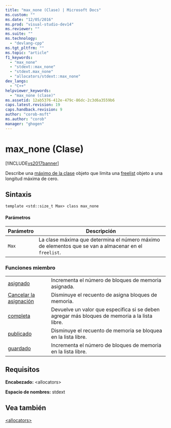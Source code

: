 ```yaml
---
title: "max_none (Clase) | Microsoft Docs"
ms.custom: ""
ms.date: "12/05/2016"
ms.prod: "visual-studio-dev14"
ms.reviewer: ""
ms.suite: ""
ms.technology: 
  - "devlang-cpp"
ms.tgt_pltfrm: ""
ms.topic: "article"
f1_keywords: 
  - "max_none"
  - "stdext::max_none"
  - "stdext.max_none"
  - "allocators/stdext::max_none"
dev_langs: 
  - "C++"
helpviewer_keywords: 
  - "max_none (clase)"
ms.assetid: 12ab5376-412e-479c-86dc-2c3d6a3559b6
caps.latest.revision: 19
caps.handback.revision: 9
author: "corob-msft"
ms.author: "corob"
manager: "ghogen"
---
```

# max_none (Clase)
[!INCLUDE[vs2017banner](../assembler/inline/includes/vs2017banner.md)]

Describe una [máximo de la clase](../standard-library/allocators-header.md) objeto que limita una [freelist](../standard-library/freelist-class.md) objeto a una longitud máxima de cero.  
  
## Sintaxis  
  
```  
template <std::size_t Max> class max_none  
```  
  
#### Parámetros  
  
|Parámetro|Descripción|  
|---------------|-----------------|  
|`Max`|La clase máxima que determina el número máximo de elementos que se van a almacenar en el `freelist`.|  
  
### Funciones miembro  
  
|||  
|-|-|  
|[asignado](../Topic/max_none::allocated.md)|Incrementa el número de bloques de memoria asignada.|  
|[Cancelar la asignación](../Topic/max_none::deallocated.md)|Disminuye el recuento de asigna bloques de memoria.|  
|[completa](../Topic/max_none::full.md)|Devuelve un valor que especifica si se deben agregar más bloques de memoria a la lista libre.|  
|[publicado](../Topic/max_none::released.md)|Disminuye el recuento de memoria se bloquea en la lista libre.|  
|[guardado](../Topic/max_none::saved.md)|Incrementa el número de bloques de memoria en la lista libre.|  
  
## Requisitos  
 **Encabezado:** \<allocators\>  
  
 **Espacio de nombres:** stdext  
  
## Vea también  
 [\<allocators\>](../standard-library/allocators-header.md)